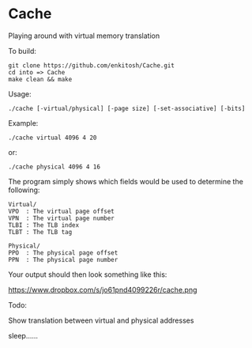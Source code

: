 Cache
=====

Playing around with virtual memory translation

To build:
    
    git clone https://github.com/enkitosh/Cache.git
    cd into => Cache
    make clean && make
    
Usage:
    
    ./cache [-virtual/physical] [-page size] [-set-associative] [-bits]
    
Example:

    ./cache virtual 4096 4 20

or:
    
    ./cache physical 4096 4 16
    
The program simply shows which fields would be used to determine the following:
    
    Virtual/
    VPO  : The virtual page offset
    VPN  : The virtual page number
    TLBI : The TLB index
    TLBT : The TLB tag
    
    Physical/
    PPO  : The physical page offset
    PPN  : The physical page number


Your output should then look something like this:
    
https://www.dropbox.com/s/jo61pnd4099226r/cache.png
    
Todo:

Show translation between virtual and physical addresses

sleep......
